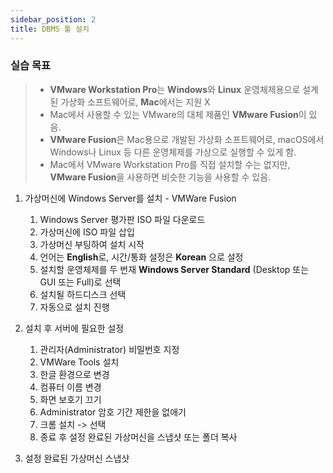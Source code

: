 ```yaml
---
sidebar_position: 2
title: DBMS 툴 설치
---
```


### 실습 목표

> - **VMware Workstation Pro**는 **Windows**와 **Linux** 운영체제용으로 설계된 가상화 소프트웨어로, **Mac**에서는 지원 X
> - Mac에서 사용할 수 있는 VMware의 대체 제품인 **VMware Fusion**이 있음.
> - **VMware Fusion**은 Mac용으로 개발된 가상화 소프트웨어로, macOS에서 Windows나 Linux 등 다른 운영체제를 가상으로 실행할 수 있게 함.
> - Mac에서 VMware Workstation Pro를 직접 설치할 수는 없지만, **VMware Fusion**을 사용하면 비슷한 기능을 사용할 수 있음.

1. 가상머신에 Windows Server를 설치 - VMWare Fusion

   1. Windows Server 평가판 ISO 파일 다운로드
   2. 가상머신에 ISO 파일 삽입
   3. 가상머신 부팅하여 설치 시작
   4. 언어는 **English**로, 시간/통화 설정은 **Korean** 으로 설정
   5. 설치할 운영체제를 두 번재 **Windows Server Standard** (Desktop 또는 GUI 또는 Full)로 선택
   6. 설치될 하드디스크 선택
   7. 자동으로 설치 진행

2. 설치 후 서버에 필요한 설정

   1. 관리자(Administrator) 비밀번호 지정
   2. VMWare Tools 설치
   3. 한글 환경으로 변경
   4. 컴퓨터 이름 변경
   5. 화면 보호기 끄기
   6. Administrator 암호 기간 제한을 없애기
   7. 크롬 설치 -> 선택
   8. 종료 후 설정 완료된 가상머신을 스냅샷 또는 폴더 복사

3. 설정 완료된 가상머신 스냅샷
